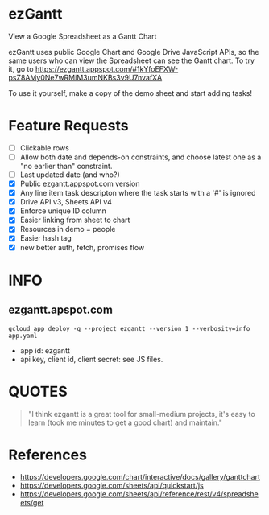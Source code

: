 # ezGantt

View a Google Spreadsheet as a Gantt Chart

ezGantt uses public Google Chart and Google Drive JavaScript APIs, 
so the same users who can view the Spreadsheet can see the Gantt chart.
To try it, go to https://ezgantt.appspot.com/#1kYfoEFXW-psZ8AMy0Ne7wRMiM3umNKBs3v9U7nvafXA

To use it yourself, make a copy of the demo sheet and start adding tasks!

# Feature Requests

- [ ] Clickable rows
- [ ] Allow both date and depends-on constraints, and choose latest one as a "no earlier than" constraint.
- [ ] Last updated date (and who?)
- [x] Public ezgantt.appspot.com version
- [x] Any line item task descripton where the task starts with a '#' is ignored
- [x] Drive API v3, Sheets API v4
- [x] Enforce unique ID column
- [x] Easier linking from sheet to chart
- [x] Resources in demo = people
- [x] Easier hash tag
- [x] new better auth, fetch, promises flow

# INFO

## ezgantt.apspot.com

`gcloud app deploy -q --project ezgantt --version 1 --verbosity=info app.yaml`

* app id: ezgantt
* api key, client id, client secret: see JS files.

# QUOTES

> "I think ezgantt is a great tool for small-medium projects, 
> it's easy to learn (took me minutes to get a good chart) and maintain."

# References

* https://developers.google.com/chart/interactive/docs/gallery/ganttchart
* https://developers.google.com/sheets/api/quickstart/js
* https://developers.google.com/sheets/api/reference/rest/v4/spreadsheets/get


